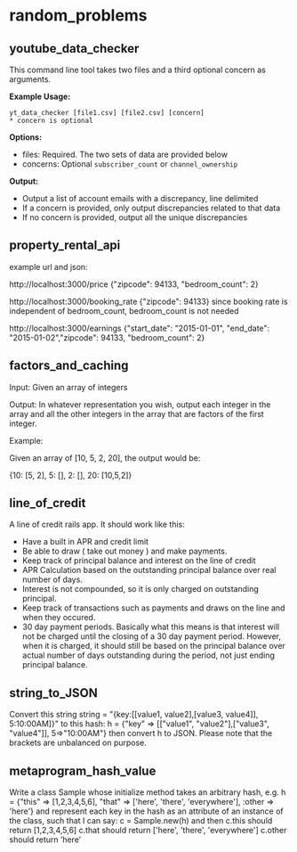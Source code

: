 # random_problems

## youtube_data_checker

This command line tool takes two files and a third optional concern as arguments.

**Example Usage:**
```
yt_data_checker [file1.csv] [file2.csv] [concern]
* concern is optional
```

**Options:**
 - files: Required. The two sets of data are provided below
 - concerns: Optional `subscriber_count` or `channel_ownership`

**Output:**
- Output a list of account emails with a discrepancy, line delimited
- If a concern is provided, only output discrepancies related to that data
- If no concern is provided, output all the unique discrepancies

## property_rental_api

example url and json:

http://localhost:3000/price
{"zipcode": 94133, "bedroom_count": 2}

http://localhost:3000/booking_rate
{"zipcode": 94133}
since booking rate is independent of bedroom_count, bedroom_count is not needed

http://localhost:3000/earnings
{"start_date": "2015-01-01", "end_date": "2015-01-02","zipcode": 94133, "bedroom_count": 2}

## factors_and_caching

Input: Given an array of integers

Output: In whatever representation you wish, output each integer in the array and all the other integers in the array that are
factors of the first integer.  

Example:

  Given an array of [10, 5, 2, 20], the output would be:

{10: [5, 2], 5: [], 2: [], 20: [10,5,2]}

## line_of_credit

A line of credit rails app. 
It should work like this:

  - Have a built in APR and credit limit
  - Be able to draw ( take out money ) and make payments.
  - Keep track of principal balance and interest on the line of credit
  - APR Calculation based on the outstanding principal balance over real number of days.
  - Interest is not compounded, so it is only charged on outstanding principal.
  - Keep track of transactions such as payments and draws on the line and when
    they occured.
  - 30 day payment periods.  Basically what this means is that interest will not be
    charged until the closing of a 30 day payment period.  However, when it is charged,
    it should still be based on the principal balance over actual number of days outstanding
    during the period, not just ending principal balance.
    
## string_to_JSON

Convert this string string = "{key:[[value1, value2],[value3, value4]], 5:10:00AM]}" 
to this hash: h = {"key" => [["value1", "value2"],["value3", "value4"]], 5=>"10:00AM"} 
then convert h to JSON. Please note that the brackets are unbalanced on purpose.

## metaprogram_hash_value

Write a class Sample whose initialize method takes an arbitrary hash, 
e.g. h = {"this" => [1,2,3,4,5,6], "that" => ['here', 'there', 'everywhere'], :other => 'here'} 
and represent each key in the hash as an attribute of an instance of the class, such that I can say: c = Sample.new(h) 
and then c.this should return [1,2,3,4,5,6] c.that  should return ['here', 'there', 'everywhere'] c.other should return ’here’
